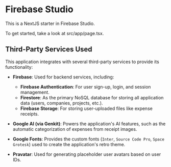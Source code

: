 # Firebase Studio

This is a NextJS starter in Firebase Studio.

To get started, take a look at src/app/page.tsx.

## Third-Party Services Used

This application integrates with several third-party services to provide its functionality:

- **Firebase**: Used for backend services, including:
  - **Firebase Authentication**: For user sign-up, login, and session management.
  - **Firestore**: As the primary NoSQL database for storing all application data (users, companies, projects, etc.).
  - **Firebase Storage**: For storing user-uploaded files like expense receipts.

- **Google AI (via Genkit)**: Powers the application's AI features, such as the automatic categorization of expenses from receipt images.

- **Google Fonts**: Provides the custom fonts (`Inter`, `Source Code Pro`, `Space Grotesk`) used to create the application's retro theme.

- **Pravatar**: Used for generating placeholder user avatars based on user IDs.
